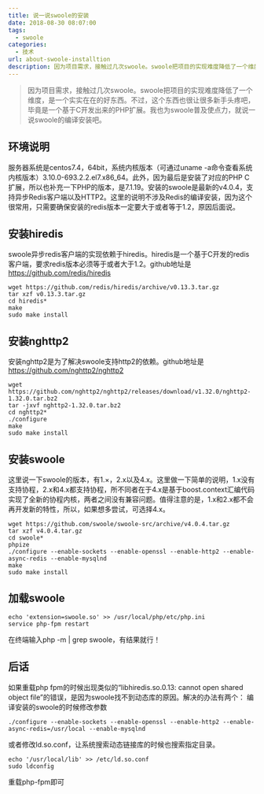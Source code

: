 ```yaml
---
title: 说一说swoole的安装
date: 2018-08-30 08:07:00
tags: 
  - swoole
categories:
  - 技术
url: about-swoole-installtion
description: 因为项目需求，接触过几次swoole。swoole把项目的实现难度降低了一个维度，是一个实实在在的好东西。不过，这个东西也很让很多新手头疼吧，毕竟是一个基于C开发出来的PHP扩展。我也为swoole普及使点力，就说一说swoole的编译安装吧。
---
```


> 因为项目需求，接触过几次swoole。swoole把项目的实现难度降低了一个维度，是一个实实在在的好东西。不过，这个东西也很让很多新手头疼吧，毕竟是一个基于C开发出来的PHP扩展。我也为swoole普及使点力，就说一说swoole的编译安装吧。

## 环境说明

服务器系统是centos7.4，64bit，系统内核版本（可通过uname
-a命令查看系统内核版本）3.10.0-693.2.2.el7.x86_64。此外，因为最后是安装了对应的PHP
C扩展，所以也补充一下PHP的版本，是7.1.19。安装的swoole是最新的v4.0.4，支持异步Redis客户端以及HTTP2。这里的说明不涉及Redis的编译安装，因为这个很常用，只需要确保安装的redis版本一定要大于或者等于1.2，原因后面说。

## 安装hiredis

swoole异步redis客户端的实现依赖于hiredis。hiredis是一个基于C开发的redis客户端，要求redis版本必须等于或者大于1.2。github地址是<https://github.com/redis/hiredis>

```
wget https://github.com/redis/hiredis/archive/v0.13.3.tar.gz
tar xzf v0.13.3.tar.gz
cd hiredis*
make
sudo make install
```

## 安装nghttp2

安装nghttp2是为了解决swoole支持http2的依赖。github地址是<https://github.com/nghttp2/nghttp2>

```
wget https://github.com/nghttp2/nghttp2/releases/download/v1.32.0/nghttp2-1.32.0.tar.bz2
tar -jxvf nghttp2-1.32.0.tar.bz2
cd nghttp2*
./configure
make
sudo make install
```

## 安装swoole

这里说一下swoole的版本，有1.×，2.x以及4.x。这里做一下简单的说明，1.x没有支持协程，2.x和4.x都支持协程，所不同者在于4.x是基于boost.context汇编代码实现了全新的协程内核，两者之间没有兼容问题。值得注意的是，1.x和2.x都不会再开发新的特性，所以，如果想多尝试，可选择4.x。

```
wget https://github.com/swoole/swoole-src/archive/v4.0.4.tar.gz
tar xzf v4.0.4.tar.gz
cd swoole*
phpize
./configure --enable-sockets --enable-openssl --enable-http2 --enable-async-redis --enable-mysqlnd
make
sudo make install
```

## 加载swoole

```
echo 'extension=swoole.so' >> /usr/local/php/etc/php.ini
service php-fpm restart
```

在终端输入php -m | grep swoole，有结果就行！

## 后话

如果重载php fpm的时候出现类似的“libhiredis.so.0.13: cannot open shared object
file”的错误，是因为swoole找不到动态库的原因。解决的办法有两个：
编译安装的swoole的时候修改参数

```
./configure --enable-sockets --enable-openssl --enable-http2 --enable-async-redis=/usr/local --enable-mysqlnd
```


或者修改ld.so.conf，让系统搜索动态链接库的时候也搜索指定目录。

```
echo '/usr/local/lib' >> /etc/ld.so.conf
sudo ldconfig
```

重载php-fpm即可